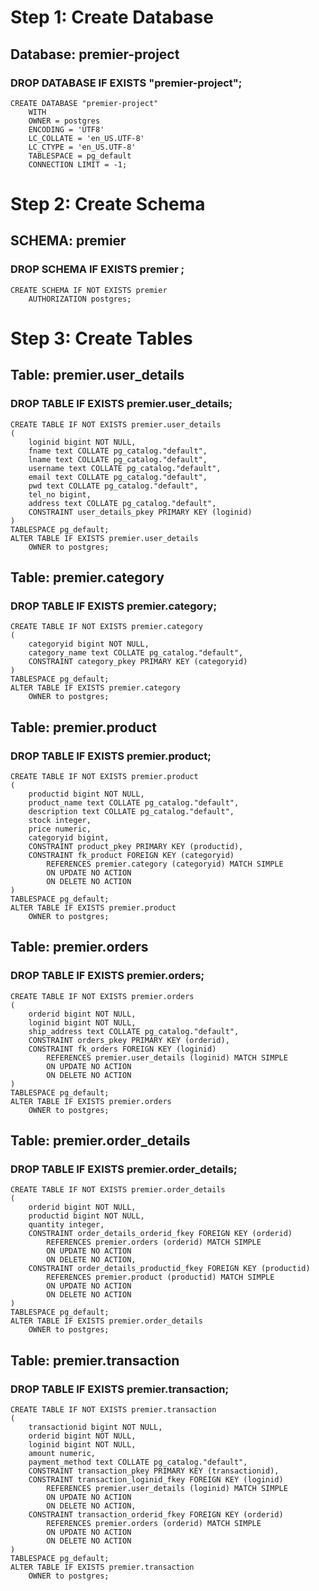 # Step 1: Create Database
## Database: premier-project
### DROP DATABASE IF EXISTS "premier-project";

```
CREATE DATABASE "premier-project"
    WITH 
    OWNER = postgres
    ENCODING = 'UTF8'
    LC_COLLATE = 'en_US.UTF-8'
    LC_CTYPE = 'en_US.UTF-8'
    TABLESPACE = pg_default
    CONNECTION LIMIT = -1;
```

# Step 2: Create Schema
## SCHEMA: premier
### DROP SCHEMA IF EXISTS premier ;

```
CREATE SCHEMA IF NOT EXISTS premier
    AUTHORIZATION postgres;
```

# Step 3: Create Tables
## Table: premier.user_details
### DROP TABLE IF EXISTS premier.user_details;

```
CREATE TABLE IF NOT EXISTS premier.user_details
(
    loginid bigint NOT NULL,
    fname text COLLATE pg_catalog."default",
    lname text COLLATE pg_catalog."default",
    username text COLLATE pg_catalog."default",
    email text COLLATE pg_catalog."default",
    pwd text COLLATE pg_catalog."default",
    tel_no bigint,
    address text COLLATE pg_catalog."default",
    CONSTRAINT user_details_pkey PRIMARY KEY (loginid)
)
TABLESPACE pg_default;
ALTER TABLE IF EXISTS premier.user_details
    OWNER to postgres;
```

## Table: premier.category
### DROP TABLE IF EXISTS premier.category;

```
CREATE TABLE IF NOT EXISTS premier.category
(
    categoryid bigint NOT NULL,
    category_name text COLLATE pg_catalog."default",
    CONSTRAINT category_pkey PRIMARY KEY (categoryid)
)
TABLESPACE pg_default;
ALTER TABLE IF EXISTS premier.category
    OWNER to postgres;
```

## Table: premier.product
### DROP TABLE IF EXISTS premier.product;

```
CREATE TABLE IF NOT EXISTS premier.product
(
    productid bigint NOT NULL,
    product_name text COLLATE pg_catalog."default",
    description text COLLATE pg_catalog."default",
    stock integer,
    price numeric,
    categoryid bigint,
    CONSTRAINT product_pkey PRIMARY KEY (productid),
    CONSTRAINT fk_product FOREIGN KEY (categoryid)
        REFERENCES premier.category (categoryid) MATCH SIMPLE
        ON UPDATE NO ACTION
        ON DELETE NO ACTION
)
TABLESPACE pg_default;
ALTER TABLE IF EXISTS premier.product
    OWNER to postgres;
```

## Table: premier.orders
### DROP TABLE IF EXISTS premier.orders;

```
CREATE TABLE IF NOT EXISTS premier.orders
(
    orderid bigint NOT NULL,
    loginid bigint NOT NULL,
    ship_address text COLLATE pg_catalog."default",
    CONSTRAINT orders_pkey PRIMARY KEY (orderid),
    CONSTRAINT fk_orders FOREIGN KEY (loginid)
        REFERENCES premier.user_details (loginid) MATCH SIMPLE
        ON UPDATE NO ACTION
        ON DELETE NO ACTION
)
TABLESPACE pg_default;
ALTER TABLE IF EXISTS premier.orders
    OWNER to postgres;
```

## Table: premier.order_details
### DROP TABLE IF EXISTS premier.order_details;

```
CREATE TABLE IF NOT EXISTS premier.order_details
(
    orderid bigint NOT NULL,
    productid bigint NOT NULL,
    quantity integer,
    CONSTRAINT order_details_orderid_fkey FOREIGN KEY (orderid)
        REFERENCES premier.orders (orderid) MATCH SIMPLE
        ON UPDATE NO ACTION
        ON DELETE NO ACTION,
    CONSTRAINT order_details_productid_fkey FOREIGN KEY (productid)
        REFERENCES premier.product (productid) MATCH SIMPLE
        ON UPDATE NO ACTION
        ON DELETE NO ACTION
)
TABLESPACE pg_default;
ALTER TABLE IF EXISTS premier.order_details
    OWNER to postgres;
```

## Table: premier.transaction
### DROP TABLE IF EXISTS premier.transaction;

```
CREATE TABLE IF NOT EXISTS premier.transaction
(
    transactionid bigint NOT NULL,
    orderid bigint NOT NULL,
    loginid bigint NOT NULL,
    amount numeric,
    payment_method text COLLATE pg_catalog."default",
    CONSTRAINT transaction_pkey PRIMARY KEY (transactionid),
    CONSTRAINT transaction_loginid_fkey FOREIGN KEY (loginid)
        REFERENCES premier.user_details (loginid) MATCH SIMPLE
        ON UPDATE NO ACTION
        ON DELETE NO ACTION,
    CONSTRAINT transaction_orderid_fkey FOREIGN KEY (orderid)
        REFERENCES premier.orders (orderid) MATCH SIMPLE
        ON UPDATE NO ACTION
        ON DELETE NO ACTION
)
TABLESPACE pg_default;
ALTER TABLE IF EXISTS premier.transaction
    OWNER to postgres;
```
